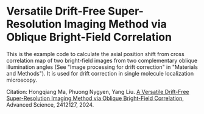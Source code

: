 #  Versatile Drift-Free Super-Resolution Imaging Method via Oblique Bright-Field Correlation
This is the example code to calculate the axial position shift from cross correlation map of two bright-field images from two complementary oblique illumination angles (See "Image processing for drift correction" in "Materials and Methods"). It is used for drift correction in single molecule localization microscopy. 

Citation: Hongqiang Ma, Phuong Nygyen, Yang Liu. <a href = "https://onlinelibrary.wiley.com/doi/10.1002/advs.202412127"> A Versatile Drift-Free Super-Resolution Imaging Method via Oblique Bright-Field Correlation</a>, Advanced Science, 2412127, 2024.

